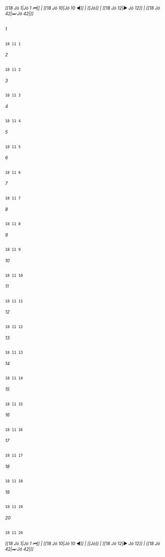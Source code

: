 
###### [[18 Jó 1|Jó 1 ⏮]] | [[18 Jó 10|Jó 10 ◀]] | [[Jó]] | [[18 Jó 12|▶ Jó 12]] | [[18 Jó 42|⏭ Jó 42|]]

###### 1
``` verse
18 11 1 
```
###### 2
``` verse
18 11 2 
```
###### 3
``` verse
18 11 3 
```
###### 4
``` verse
18 11 4 
```
###### 5
``` verse
18 11 5 
```
###### 6
``` verse
18 11 6 
```
###### 7
``` verse
18 11 7 
```
###### 8
``` verse
18 11 8 
```
###### 9
``` verse
18 11 9 
```
###### 10
``` verse
18 11 10 
```
###### 11
``` verse
18 11 11 
```
###### 12
``` verse
18 11 12 
```
###### 13
``` verse
18 11 13 
```
###### 14
``` verse
18 11 14 
```
###### 15
``` verse
18 11 15 
```
###### 16
``` verse
18 11 16 
```
###### 17
``` verse
18 11 17 
```
###### 18
``` verse
18 11 18 
```
###### 19
``` verse
18 11 19 
```
###### 20
``` verse
18 11 20 
```

###### [[18 Jó 1|Jó 1 ⏮]] | [[18 Jó 10|Jó 10 ◀]] | [[Jó]] | [[18 Jó 12|▶ Jó 12]] | [[18 Jó 42|⏭ Jó 42|]]

